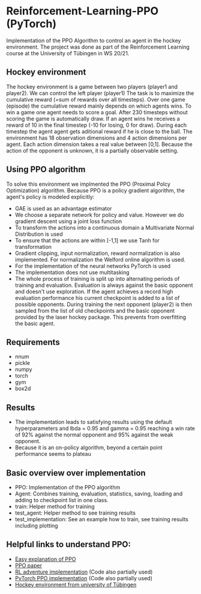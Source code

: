 # Reinforcement-Learning-PPO (PyTorch)
Implementation of the PPO Algorithm  to control an agent in the hockey environment. 
The project was done as part of the Reinforcement Learning course at the University of Tübingen in WS 20/21. 

## Hockey environment
The hockey environment is a game between two players (player1 and player2). We can control the left player (player1) 
The task is to maximize the cumulative reward (=sum of  rewards over all timesteps). 
Over one game (episode) the cumulative reward mainly depends on which agents wins. 
To win a game one agent needs to score a goal. After 230 timesteps without scoring the game is automatically draw. 
If an agent wins he receives a reward of 10 in the final timestep (-10 for losing, 0 for draw). 
During each timestep the agent agent gets aditional reward if he is close to the ball. 
The environment has 18 observation dimensions and 4 action dimensions per agent. 
Each action dimension takes a real value between [0,1].
Because the action of the opponent is unknown, it is a partially observable setting. 

## Using PPO algorithm
To solve this environment we implmented the PPO (Proximal Polcy Optimization) algorithm. 
Because PPO is a policy gradient algorithm, the agent's policy is modeled explicitly: 
* GAE is used as an advantage estimator
* We choose a separate network for policy and value. However we do gradient descent using a joint loss function
* To transform the actions into a continuous domain a Multivariate Normal Distribution is used
* To ensure that the actions are within [-1,1] we use Tanh for transformation
* Gradient clipping, input normalization, reward normalization is also implemented. For normalization the Welford online algorithm is used. 
* For the implementation of the neural networks PyTorch is used
* The implementation does not use multitasking
* The whole process of training is split up into alternating periods of training and evaluation. Evaluation is always against the basic opponent and doesn't use exploration. If the agent achieves a record high evaluation performance his current checkpoint is added to a list of possible opponents. During training the next opponent (player2) is then sampled from the list of old checkpoints and the basic opponent provided by the laser hockey package. This prevents from overfitting the basic agent. 

## Requirements
* nnum
* pickle
* numpy
* torch
* gym
* box2d

## Results
* The implementation leads to satisfying results using the default hyperparameters and lbda = 0.95 and gamma = 0.95 reaching a win rate of 92% against the normal opponent and 95% against the weak opponent. 
* Because it is an on-policy algorithm, beyond a certain point performance seems to plateau

## Basic overview over implementation
* PPO: Implementation of the PPO algorithm
* Agent: Combines training, evaluation, statistics, saving, loading and adding to checkpoint list in one class.
* train: Helper method for training
* test_agent: Helper method to see training results
* test_implementation: See an example how to train, see training results including plotting 

## Helpful links to understand PPO: 
* [Easy explanation of PPO](https://www.youtube.com/watch?v=5P7I-xPq8u8&t=1046s)
* [PPO paper](https://arxiv.org/abs/1707.06347)
* [RL adventure implementation](https://github.com/higgsfield/RL-Adventure-2) (Code also partially used)
* [PyTorch PPO implementation](https://github.com/nikhilbarhate99/PPO-PyTorch) (Code also partially used)
* [Hockey environment from university of Tübingen](https://github.com/martius-lab/laser-hockey-env)
